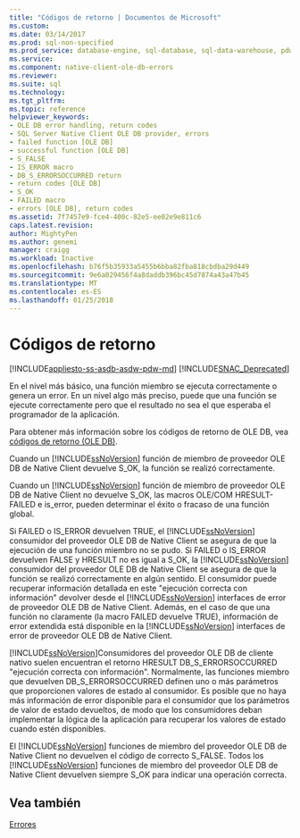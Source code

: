 ```yaml
---
title: "Códigos de retorno | Documentos de Microsoft"
ms.custom: 
ms.date: 03/14/2017
ms.prod: sql-non-specified
ms.prod_service: database-engine, sql-database, sql-data-warehouse, pdw
ms.service: 
ms.component: native-client-ole-db-errors
ms.reviewer: 
ms.suite: sql
ms.technology: 
ms.tgt_pltfrm: 
ms.topic: reference
helpviewer_keywords:
- OLE DB error handling, return codes
- SQL Server Native Client OLE DB provider, errors
- failed function [OLE DB]
- successful function [OLE DB]
- S_FALSE
- IS_ERROR macro
- DB_S_ERRORSOCCURRED return
- return codes [OLE DB]
- S_OK
- FAILED macro
- errors [OLE DB], return codes
ms.assetid: 7f7457e9-fce4-400c-82e5-ee02e9e811c6
caps.latest.revision: 
author: MightyPen
ms.author: genemi
manager: craigg
ms.workload: Inactive
ms.openlocfilehash: b76f5b35933a5455b6bba82fba818cbdba29d449
ms.sourcegitcommit: 9e6a029456f4a8daddb396bc45d7874a43a47b45
ms.translationtype: MT
ms.contentlocale: es-ES
ms.lasthandoff: 01/25/2018
---
```

# <a name="return-codes"></a>Códigos de retorno
[!INCLUDE[appliesto-ss-asdb-asdw-pdw-md](../../includes/appliesto-ss-asdb-asdw-pdw-md.md)]
[!INCLUDE[SNAC_Deprecated](../../includes/snac-deprecated.md)]

  En el nivel más básico, una función miembro se ejecuta correctamente o genera un error. En un nivel algo más preciso, puede que una función se ejecute correctamente pero que el resultado no sea el que esperaba el programador de la aplicación.  
  
 Para obtener más información sobre los códigos de retorno de OLE DB, vea [códigos de retorno (OLE DB)](http://go.microsoft.com/fwlink/?LinkId=101631).  
  
 Cuando un [!INCLUDE[ssNoVersion](../../includes/ssnoversion-md.md)] función de miembro de proveedor OLE DB de Native Client devuelve S_OK, la función se realizó correctamente.  
  
 Cuando un [!INCLUDE[ssNoVersion](../../includes/ssnoversion-md.md)] función de miembro de proveedor OLE DB de Native Client no devuelve S_OK, las macros OLE/COM HRESULT-FAILED e is_error, pueden determinar el éxito o fracaso de una función global.  
  
 Si FAILED o IS_ERROR devuelven TRUE, el [!INCLUDE[ssNoVersion](../../includes/ssnoversion-md.md)] consumidor del proveedor OLE DB de Native Client se asegura de que la ejecución de una función miembro no se pudo. Si FAILED o IS_ERROR devuelven FALSE y HRESULT no es igual a S_OK, la [!INCLUDE[ssNoVersion](../../includes/ssnoversion-md.md)] consumidor del proveedor OLE DB de Native Client se asegura de que la función se realizó correctamente en algún sentido. El consumidor puede recuperar información detallada en este "ejecución correcta con información" devolver desde el [!INCLUDE[ssNoVersion](../../includes/ssnoversion-md.md)] interfaces de error de proveedor OLE DB de Native Client. Además, en el caso de que una función no claramente (la macro FAILED devuelve TRUE), información de error extendida está disponible en la [!INCLUDE[ssNoVersion](../../includes/ssnoversion-md.md)] interfaces de error de proveedor OLE DB de Native Client.  
  
 [!INCLUDE[ssNoVersion](../../includes/ssnoversion-md.md)]Consumidores del proveedor OLE DB de cliente nativo suelen encuentran el retorno HRESULT DB_S_ERRORSOCCURRED "ejecución correcta con información". Normalmente, las funciones miembro que devuelven DB_S_ERRORSOCCURRED definen uno o más parámetros que proporcionen valores de estado al consumidor. Es posible que no haya más información de error disponible para el consumidor que los parámetros de valor de estado devueltos, de modo que los consumidores deban implementar la lógica de la aplicación para recuperar los valores de estado cuando estén disponibles.  
  
 El [!INCLUDE[ssNoVersion](../../includes/ssnoversion-md.md)] funciones de miembro del proveedor OLE DB de Native Client no devuelven el código de correcto S_FALSE. Todos los [!INCLUDE[ssNoVersion](../../includes/ssnoversion-md.md)] funciones de miembro del proveedor OLE DB de Native Client devuelven siempre S_OK para indicar una operación correcta.  
  
## <a name="see-also"></a>Vea también  
 [Errores](../../relational-databases/native-client-ole-db-errors/errors.md)  
  
  
